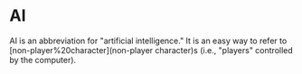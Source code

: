 # AI

AI is an abbreviation for "artificial intelligence." It is an easy way to refer to [non-player%20character](non-player character)s (i.e., "players" controlled by the computer).